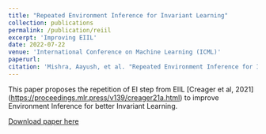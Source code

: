 ```yaml
---
title: "Repeated Environment Inference for Invariant Learning"
collection: publications
permalink: /publication/reiil
excerpt: 'Improving EIIL'
date: 2022-07-22
venue: 'International Conference on Machine Learning (ICML)'
paperurl: 
citation: 'Mishra, Aayush, et al. "Repeated Environment Inference for Invariant Learning" ICML (SCIS Workshop) 2022.'
---
```

This paper proposes the repetition of EI step from EIIL [Creager et al, 2021] (https://proceedings.mlr.press/v139/creager21a.html) to improve Environment Inference for  better Invariant Learning.

[Download paper here](https://arxiv.org/abs/2207.12876)